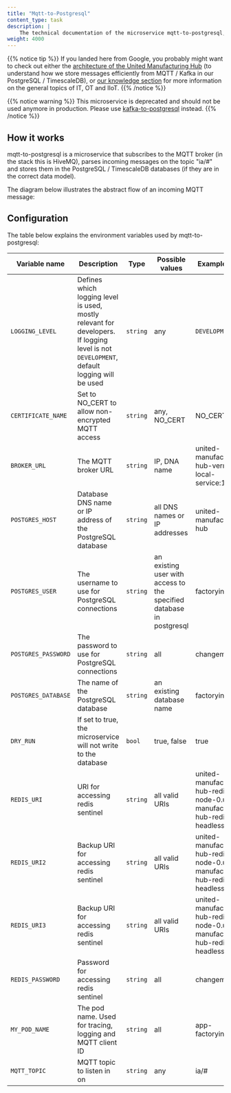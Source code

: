 ```yaml
---
title: "Mqtt-to-Postgresql"
content_type: task
description: |
    The technical documentation of the microservice mqtt-to-postgresql, which subscribes to an MQTT broker and stores messages in a PostgreSQL or timescaleDB database.
weight: 4000
---
```


{{% notice tip %}}
If you landed here from Google, you probably might want to check out either the [architecture of the United Manufacturing Hub](/docs/architecture/) (to understand how we store messages efficiently from MQTT / Kafka in our PostgreSQL / TimescaleDB), or [our knowledge section](/know/) for more information on the general topics of IT, OT and IIoT.
{{% /notice %}}

{{% notice warning %}}
This microservice is deprecated and should not be used anymore in production. Please use [kafka-to-postgresql](/docs/core/kafka-to-postgresql/) instead.
{{% /notice %}}

## How it works

mqtt-to-postgresql is a microservice that subscribes to the MQTT broker (in the stack this is HiveMQ), parses incoming messages on the topic "ia/#" and stores them in the PostgreSQL / TimescaleDB databases (if they are in the correct data model).

The diagram below illustrates the abstract flow of an incoming MQTT message:



## Configuration

The table below explains the environment variables used by mqtt-to-postgresql:

| Variable name       | Description                                                                                                                              | Type     | Possible values                                                      | Example value                                                                       |
|---------------------|------------------------------------------------------------------------------------------------------------------------------------------|----------|----------------------------------------------------------------------|-------------------------------------------------------------------------------------|
| `LOGGING_LEVEL`     | Defines which logging level is used, mostly relevant for developers. If logging level is not `DEVELOPMENT`, default logging will be used | `string` | any                                                                  | `DEVELOPMENT`                                                                       |
| `CERTIFICATE_NAME`  | Set to NO_CERT to allow non-encrypted MQTT access                                                                                        | `string` | any, NO_CERT                                                         | NO_CERT                                                                             |
| `BROKER_URL`        | The MQTT broker URL                                                                                                                      | `string` | IP, DNA name                                                         | united-manufacturing-hub-vernemq-local-service:1883                                 |
| `POSTGRES_HOST`     | Database DNS name or IP address of the PostgreSQL database                                                                               | `string` | all DNS names or IP addresses                                        | united-manufacturing-hub                                                            |
| `POSTGRES_USER`     | The username to use for PostgreSQL connections                                                                                           | `string` | an existing user with access to the specified database in postgresql | factoryinsight                                                                      |
| `POSTGRES_PASSWORD` | The password to use for PostgreSQL connections                                                                                           | `string` | all                                                                  | changeme                                                                            |
| `POSTGRES_DATABASE` | The name of the PostgreSQL database                                                                                                      | `string` | an existing database name                                            | factoryinsight                                                                      |
| `DRY_RUN`           | If set to true, the microservice will not write to the database                                                                          | `bool`   | true, false                                                          | true                                                                                |
| `REDIS_URI`         | URI for accessing redis sentinel                                                                                                         | `string` | all valid URIs                                                       | united-manufacturing-hub-redis-node-0.united-manufacturing-hub-redis-headless:26379 |
| `REDIS_URI2`        | Backup URI for accessing redis sentinel                                                                                                  | `string` | all valid URIs                                                       | united-manufacturing-hub-redis-node-0.united-manufacturing-hub-redis-headless:26379 |
| `REDIS_URI3`        | Backup URI for accessing redis sentinel                                                                                                  | `string` | all valid URIs                                                       | united-manufacturing-hub-redis-node-0.united-manufacturing-hub-redis-headless:26379 |
| `REDIS_PASSWORD`    | Password for accessing redis sentinel                                                                                                    | `string` | all                                                                  | changeme                                                                            |
| `MY_POD_NAME`       | The pod name. Used for tracing, logging and MQTT client ID                                                                               | `string` | all                                                                  | app-factoryinput-0                                                                  |  
| `MQTT_TOPIC`        | MQTT topic to listen in on                                                                                                               | `string` | any                                                                  | ia/#                                                                                |
